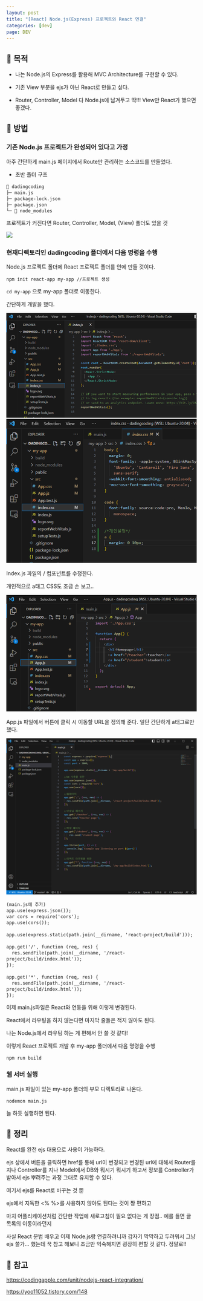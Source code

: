 ```yaml
---
layout: post
title: "[React] Node.js(Express) 프로젝트와 React 연결"
categories: [dev]
page: DEV
---
```


## 🧦 목적

- 나는 Node.js의 Express를 활용해 MVC Architecture를 구현할 수 있다.

- 기존 View 부분을 ejs가 아닌 React로 만들고 싶다.

- Router, Controller, Model 다 Node.js에 남겨두고 딱!!! View만 React가 했으면 좋겠다.

## 🧦 방법

### 기존 Node.js 프로젝트가 완성되어 있다고 가정

아주 간단하게 main.js 페이지에서 Route만 관리하는 소스코드를 만들었다.

- 초반 폴더 구조

```
📂 dadingcoding
├─ main.js
├─ package-lock.json
├─ package.json
└─ 📂 node_modules
```

프로젝트가 커진다면 Router, Controller, Model, (View) 폴더도 있을 것

<img src="../attachment/230623/main-js-file-first.png">

### 현재디렉토리인 dadingcoding 폴더에서 다음 명령을 수행

Node.js 프로젝트 폴더에 React 프로젝트 폴더를 안에 만들 것이다.

```
npm init react-app my-app //프로젝트 생성
```

`cd my-app` 으로 my-app 폴더로 이동한다.

간단하게 개발을 했다.

<img src="../attachment/230622/Index-js-file.PNG">

<img src="../attachment/230622/Index-css-file.PNG">

Index.js 파일의 /<App /> 컴포넌트를 수정한다.

개인적으로 a태그 CSS도 조금 손 보고..

<img src="../attachment/230622/App-js-file.PNG">

App.js 파일에서 버튼에 클릭 시 이동할 URL을 정의해 준다. 일단 간단하게 a태그로만 했다.

<img src="../attachment/230622/main-js-file.PNG">

```
(main.js에 추가)
app.use(express.json());
var cors = require('cors');
app.use(cors());

app.use(express.static(path.join(__dirname, 'react-project/build')));

app.get('/', function (req, res) {
  res.sendFile(path.join(__dirname, '/react-project/build/index.html'));
});

app.get('*', function (req, res) {
  res.sendFile(path.join(__dirname, '/react-project/build/index.html'));
});
```

이제 main.js파일은 React와 연동을 위해 이렇게 변경된다.

React에서 라우팅을 하지 않는다면 마지막 줄들은 적지 않아도 된다.

나는 Node.js에서 라우팅 하는 게 편해서 안 쓸 것 같다!

이렇게 React 프로젝트 개발 후 my-app 폴더에서 다음 명령을 수행

```
npm run build
```

### 웹 서버 실행

main.js 파일이 있는 my-app 폴더의 부모 디렉토리로 나온다.

```
nodemon main.js
```

늘 하듯 실행하면 된다.

## 🧦 정리

React를 완전 ejs 대용으로 사용이 가능하다.

ejs 상에서 버튼을 클릭하면 href를 통해 url이 변경되고 변경된 url에 대해서 Router를 지나 Controller를 지나 Model에서 DB와 뭐시기 뭐시기 하고서 정보를 Controller가 받아서 ejs 뿌려주는 과정 그대로 유지할 수 있다.

여기서 ejs를 React로 바꾸는 것 뿐

ejs에서 지독한 <% %>를 사용하지 않아도 된다는 것이 짱 편하고

마치 어플리케이션처럼 간단한 작업에 새로고침이 필요 없다는 게 장점.. 예를 들면 글 목록의 이동이라던지

사실 React 문법 배우고 이제 Node.js랑 연결하려니까 갑자기 막막하고 두려워서 그냥 ejs 쓸가... 했는데 꾹 참고 해보니 조금만 익숙해지면 굉장히 편할 것 같다. 정말로!!

## 🧦 참고

<https://codingapple.com/unit/nodejs-react-integration/>

<https://yoo11052.tistory.com/148>